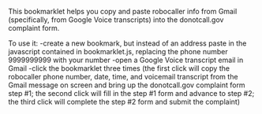 This bookmarklet helps you copy and paste robocaller info from Gmail (specifically, from Google Voice transcripts) into the donotcall.gov complaint form.

To use it:
-create a new bookmark, but instead of an address paste in the javascript contained in bookmarklet.js, replacing the phone number 9999999999 with your number
-open a Google Voice transcript email in Gmail
-click the bookmarklet three times (the first click will copy the robocaller phone number, date, time, and voicemail transcript from the Gmail message on screen and bring up the donotcall.gov complaint form step #1; the second click will fill in the step #1 form and advance to step #2; the third click will complete the step #2 form and submit the complaint)
